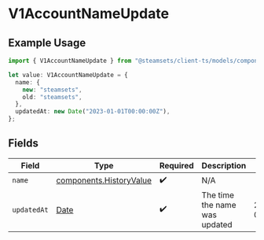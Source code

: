 # V1AccountNameUpdate

## Example Usage

```typescript
import { V1AccountNameUpdate } from "@steamsets/client-ts/models/components";

let value: V1AccountNameUpdate = {
  name: {
    new: "steamsets",
    old: "steamsets",
  },
  updatedAt: new Date("2023-01-01T00:00:00Z"),
};
```

## Fields

| Field                                                                                         | Type                                                                                          | Required                                                                                      | Description                                                                                   | Example                                                                                       |
| --------------------------------------------------------------------------------------------- | --------------------------------------------------------------------------------------------- | --------------------------------------------------------------------------------------------- | --------------------------------------------------------------------------------------------- | --------------------------------------------------------------------------------------------- |
| `name`                                                                                        | [components.HistoryValue](../../models/components/historyvalue.md)                            | :heavy_check_mark:                                                                            | N/A                                                                                           |                                                                                               |
| `updatedAt`                                                                                   | [Date](https://developer.mozilla.org/en-US/docs/Web/JavaScript/Reference/Global_Objects/Date) | :heavy_check_mark:                                                                            | The time the name was updated                                                                 | 2023-01-01T00:00:00Z                                                                          |